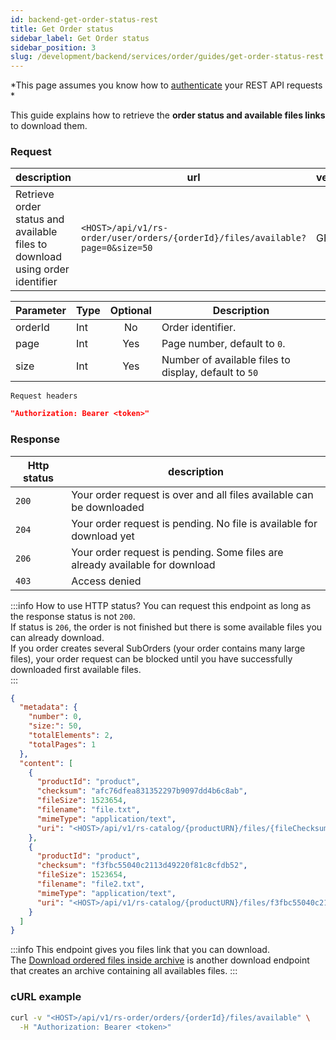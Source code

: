 ```yaml
---
id: backend-get-order-status-rest
title: Get Order status
sidebar_label: Get Order status
sidebar_position: 3
slug: /development/backend/services/order/guides/get-order-status-rest
---
```


*This page assumes you know how to [authenticate](../../../authentication/api-guides/rest/authent-oauth2.mdx) your REST
API requests *

This guide explains how to retrieve the **order status and available files links** to download them.

### Request

| description                                                                  | url                                                                           | verb | 
|------------------------------------------------------------------------------|-------------------------------------------------------------------------------|------|
| Retrieve order status and available files to download using order identifier | `<HOST>/api/v1/rs-order/user/orders/{orderId}/files/available?page=0&size=50` | GET  |

| Parameter | Type | Optional | Description                                           |
|-----------|------|:--------:|-------------------------------------------------------|
| orderId   | Int  |    No    | Order identifier.                                     |
| page      | Int  |   Yes    | Page number, default to `0`.                          |
| size      | Int  |   Yes    | Number of available files to display, default to `50` |

`Request headers`

```json
"Authorization: Bearer <token>"
```

### Response

| Http status | description                                                                  |
|-------------|------------------------------------------------------------------------------|
| `200`       | Your order request is over and all files available can be downloaded         |
| `204`       | Your order request is pending. No file is available for download yet         |
| `206`       | Your order request is pending. Some files are already available for download |
| `403`       | Access denied                                                                |

:::info How to use HTTP status?
You can request this endpoint as long as the response status is not `200`.  
If status is `206`, the order is not finished but there is some available files you can already download.  
If you order creates several SubOrders (your order contains many large files), your order request can be blocked until
you have successfully downloaded first available files.  
:::

```json
{
  "metadata": {
    "number": 0,
    "size:": 50,
    "totalElements": 2,
    "totalPages": 1
  },
  "content": [
    {
      "productId": "product",
      "checksum": "afc76dfea831352297b9097dd4b6c8ab",
      "fileSize": 1523654,
      "filename": "file.txt",
      "mimeType": "application/text",
      "uri": "<HOST>/api/v1/rs-catalog/{productURN}/files/{fileChecksum}"
    },
    {
      "productId": "product",
      "checksum": "f3fbc55040c2113d49220f81c8cfdb52",
      "fileSize": 1523654,
      "filename": "file2.txt",
      "mimeType": "application/text",
      "uri": "<HOST>/api/v1/rs-catalog/{productURN}/files/f3fbc55040c2113d49220f81c8cfdb52"
    }
  ]
}
```

:::info
This endpoint gives you files link that you can download.  
The [Download ordered files inside archive](./download-ordered-files) is another download endpoint that creates an
archive containing all availables files.
:::

### cURL example

```bash
curl -v "<HOST>/api/v1/rs-order/orders/{orderId}/files/available" \
  -H "Authorization: Bearer <token>"
```
